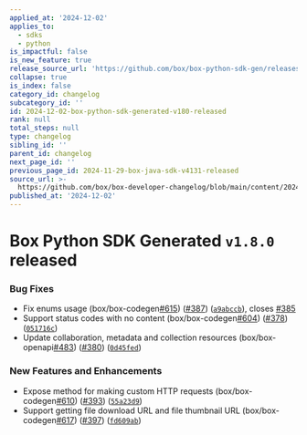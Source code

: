 ```yaml
---
applied_at: '2024-12-02'
applies_to:
  - sdks
  - python
is_impactful: false
is_new_feature: true
release_source_url: 'https://github.com/box/box-python-sdk-gen/releases/tag/v1.8.0'
collapse: true
is_index: false
category_id: changelog
subcategory_id: ''
id: 2024-12-02-box-python-sdk-generated-v180-released
rank: null
total_steps: null
type: changelog
sibling_id: ''
parent_id: changelog
next_page_id: ''
previous_page_id: 2024-11-29-box-java-sdk-v4131-released
source_url: >-
  https://github.com/box/box-developer-changelog/blob/main/content/2024/12-02-box-python-sdk-generated-v180-released.md
published_at: '2024-12-02'
---
```

# Box Python SDK Generated `v1.8.0` released

### Bug Fixes

* Fix enums usage (box/box-codegen[#615][1]) ([#387][2]) ([`a9abccb`][3]), closes [#385][4]
* Support status codes with no content (box/box-codegen[#604][5]) ([#378][6]) ([`051716c`][7])
* Update collaboration, metadata and collection resources (box/box-openapi[#483][8]) ([#380][9]) ([`0d45fed`][10])

### New Features and Enhancements

* Expose method for making custom HTTP requests (box/box-codegen[#610][11]) ([#393][12]) ([`55a23d9`][13])
* Support getting file download URL and file thumbnail URL (box/box-codegen[#617][14]) ([#397][15]) ([`fd609ab`][16])

[1]: https://github.com/box/box-python-sdk-gen/issues/615

[2]: https://github.com/box/box-python-sdk-gen/issues/387

[3]: https://github.com/box/box-python-sdk-gen/commit/a9abccb8e552c971774ea1a9fa2096395a40317b

[4]: https://github.com/box/box-python-sdk-gen/issues/385

[5]: https://github.com/box/box-python-sdk-gen/issues/604

[6]: https://github.com/box/box-python-sdk-gen/issues/378

[7]: https://github.com/box/box-python-sdk-gen/commit/051716c84b4f0ab32b82608f94e3cf3ba09b390b

[8]: https://github.com/box/box-python-sdk-gen/issues/483

[9]: https://github.com/box/box-python-sdk-gen/issues/380

[10]: https://github.com/box/box-python-sdk-gen/commit/0d45fedc0b7b96234ef3901f412f259b1cae4c1a

[11]: https://github.com/box/box-python-sdk-gen/issues/610

[12]: https://github.com/box/box-python-sdk-gen/issues/393

[13]: https://github.com/box/box-python-sdk-gen/commit/55a23d9d6840642c248ab3b967ad5c2635484c8c

[14]: https://github.com/box/box-python-sdk-gen/issues/617

[15]: https://github.com/box/box-python-sdk-gen/issues/397

[16]: https://github.com/box/box-python-sdk-gen/commit/fd609ab9fe94da43b1a71815597c49471e157bb8